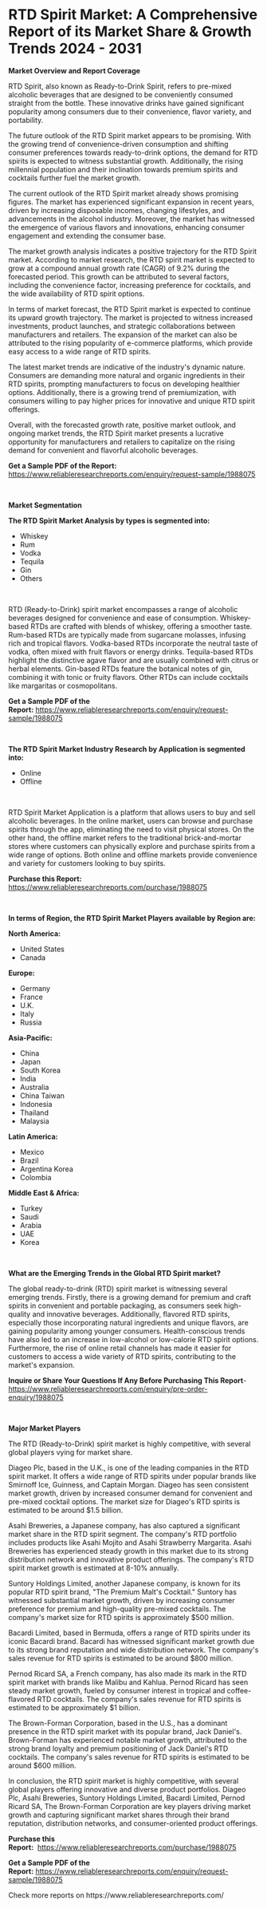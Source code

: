 <p><h1>RTD Spirit Market: A Comprehensive Report of its Market Share & Growth Trends 2024 - 2031</h1></p><p><strong>Market Overview and Report Coverage</strong></p>
<p><p>RTD Spirit, also known as Ready-to-Drink Spirit, refers to pre-mixed alcoholic beverages that are designed to be conveniently consumed straight from the bottle. These innovative drinks have gained significant popularity among consumers due to their convenience, flavor variety, and portability.</p><p>The future outlook of the RTD Spirit market appears to be promising. With the growing trend of convenience-driven consumption and shifting consumer preferences towards ready-to-drink options, the demand for RTD spirits is expected to witness substantial growth. Additionally, the rising millennial population and their inclination towards premium spirits and cocktails further fuel the market growth.</p><p>The current outlook of the RTD Spirit market already shows promising figures. The market has experienced significant expansion in recent years, driven by increasing disposable incomes, changing lifestyles, and advancements in the alcohol industry. Moreover, the market has witnessed the emergence of various flavors and innovations, enhancing consumer engagement and extending the consumer base.</p><p>The market growth analysis indicates a positive trajectory for the RTD Spirit market. According to market research, the RTD spirit market is expected to grow at a compound annual growth rate (CAGR) of 9.2% during the forecasted period. This growth can be attributed to several factors, including the convenience factor, increasing preference for cocktails, and the wide availability of RTD spirit options.</p><p>In terms of market forecast, the RTD Spirit market is expected to continue its upward growth trajectory. The market is projected to witness increased investments, product launches, and strategic collaborations between manufacturers and retailers. The expansion of the market can also be attributed to the rising popularity of e-commerce platforms, which provide easy access to a wide range of RTD spirits.</p><p>The latest market trends are indicative of the industry's dynamic nature. Consumers are demanding more natural and organic ingredients in their RTD spirits, prompting manufacturers to focus on developing healthier options. Additionally, there is a growing trend of premiumization, with consumers willing to pay higher prices for innovative and unique RTD spirit offerings.</p><p>Overall, with the forecasted growth rate, positive market outlook, and ongoing market trends, the RTD Spirit market presents a lucrative opportunity for manufacturers and retailers to capitalize on the rising demand for convenient and flavorful alcoholic beverages.</p></p>
<p><strong>Get a Sample PDF of the Report:</strong> <a href="https://www.reliableresearchreports.com/enquiry/request-sample/1988075">https://www.reliableresearchreports.com/enquiry/request-sample/1988075</a></p>
<p>&nbsp;</p>
<p><strong>Market Segmentation</strong></p>
<p><strong>The RTD Spirit Market Analysis by types is segmented into:</strong></p>
<p><ul><li>Whiskey</li><li>Rum</li><li>Vodka</li><li>Tequila</li><li>Gin</li><li>Others</li></ul></p>
<p>&nbsp;</p>
<p><p>RTD (Ready-to-Drink) spirit market encompasses a range of alcoholic beverages designed for convenience and ease of consumption. Whiskey-based RTDs are crafted with blends of whiskey, offering a smoother taste. Rum-based RTDs are typically made from sugarcane molasses, infusing rich and tropical flavors. Vodka-based RTDs incorporate the neutral taste of vodka, often mixed with fruit flavors or energy drinks. Tequila-based RTDs highlight the distinctive agave flavor and are usually combined with citrus or herbal elements. Gin-based RTDs feature the botanical notes of gin, combining it with tonic or fruity flavors. Other RTDs can include cocktails like margaritas or cosmopolitans.</p></p>
<p><strong>Get a Sample PDF of the Report:</strong>&nbsp;<a href="https://www.reliableresearchreports.com/enquiry/request-sample/1988075">https://www.reliableresearchreports.com/enquiry/request-sample/1988075</a></p>
<p>&nbsp;</p>
<p><strong>The RTD Spirit Market Industry Research by Application is segmented into:</strong></p>
<p><ul><li>Online</li><li>Offline</li></ul></p>
<p>&nbsp;</p>
<p><p>RTD Spirit Market Application is a platform that allows users to buy and sell alcoholic beverages. In the online market, users can browse and purchase spirits through the app, eliminating the need to visit physical stores. On the other hand, the offline market refers to the traditional brick-and-mortar stores where customers can physically explore and purchase spirits from a wide range of options. Both online and offline markets provide convenience and variety for customers looking to buy spirits.</p></p>
<p><strong>Purchase this Report:</strong>&nbsp; <a href="https://www.reliableresearchreports.com/purchase/1988075">https://www.reliableresearchreports.com/purchase/1988075</a></p>
<p>&nbsp;</p>
<p><strong>In terms of Region, the RTD Spirit Market Players available by Region are:</strong></p>
<p>
    <p> <strong> North America: </strong>
        <ul>
            <li>United States</li>
            <li>Canada</li>
        </ul>
        </p> 
    <p> <strong> Europe: </strong>
        <ul>
            <li>Germany</li>
            <li>France</li>
            <li>U.K.</li>
            <li>Italy</li>
            <li>Russia</li>
        </ul>
        </p> 
    <p> <strong> Asia-Pacific: </strong>
        <ul>
            <li>China</li>
            <li>Japan</li>
            <li>South Korea</li>
            <li>India</li>
            <li>Australia</li>
            <li>China Taiwan</li>
            <li>Indonesia</li>
            <li>Thailand</li>
            <li>Malaysia</li>
        </ul>
        </p> 
    <p> <strong> Latin America: </strong>
        <ul>
            <li>Mexico</li>
            <li>Brazil</li>
            <li>Argentina Korea</li>
            <li>Colombia</li>
        </ul>
        </p> 
    <p> <strong> Middle East & Africa: </strong>
        <ul>
            <li>Turkey</li>
            <li>Saudi</li>
            <li>Arabia</li>
            <li>UAE</li>
            <li>Korea</li>
        </ul>
    </p>
    </p>
<p>&nbsp;</p>
<p><strong>What are the Emerging Trends in the Global RTD Spirit market?</strong></p>
<p><p>The global ready-to-drink (RTD) spirit market is witnessing several emerging trends. Firstly, there is a growing demand for premium and craft spirits in convenient and portable packaging, as consumers seek high-quality and innovative beverages. Additionally, flavored RTD spirits, especially those incorporating natural ingredients and unique flavors, are gaining popularity among younger consumers. Health-conscious trends have also led to an increase in low-alcohol or low-calorie RTD spirit options. Furthermore, the rise of online retail channels has made it easier for customers to access a wide variety of RTD spirits, contributing to the market's expansion.</p></p>
<p><strong>Inquire or Share Your Questions If Any Before Purchasing This Report</strong>- <a href="https://www.reliableresearchreports.com/enquiry/pre-order-enquiry/1988075">https://www.reliableresearchreports.com/enquiry/pre-order-enquiry/1988075</a></p>
<p>&nbsp;</p>
<p><strong>Major Market Players</strong></p>
<p><p>The RTD (Ready-to-Drink) spirit market is highly competitive, with several global players vying for market share. </p><p>Diageo Plc, based in the U.K., is one of the leading companies in the RTD spirit market. It offers a wide range of RTD spirits under popular brands like Smirnoff Ice, Guinness, and Captain Morgan. Diageo has seen consistent market growth, driven by increased consumer demand for convenient and pre-mixed cocktail options. The market size for Diageo's RTD spirits is estimated to be around $1.5 billion.</p><p>Asahi Breweries, a Japanese company, has also captured a significant market share in the RTD spirit segment. The company's RTD portfolio includes products like Asahi Mojito and Asahi Strawberry Margarita. Asahi Breweries has experienced steady growth in this market due to its strong distribution network and innovative product offerings. The company's RTD spirit market growth is estimated at 8-10% annually.</p><p>Suntory Holdings Limited, another Japanese company, is known for its popular RTD spirit brand, "The Premium Malt's Cocktail." Suntory has witnessed substantial market growth, driven by increasing consumer preference for premium and high-quality pre-mixed cocktails. The company's market size for RTD spirits is approximately $500 million.</p><p>Bacardi Limited, based in Bermuda, offers a range of RTD spirits under its iconic Bacardi brand. Bacardi has witnessed significant market growth due to its strong brand reputation and wide distribution network. The company's sales revenue for RTD spirits is estimated to be around $800 million.</p><p>Pernod Ricard SA, a French company, has also made its mark in the RTD spirit market with brands like Malibu and Kahlua. Pernod Ricard has seen steady market growth, fueled by consumer interest in tropical and coffee-flavored RTD cocktails. The company's sales revenue for RTD spirits is estimated to be approximately $1 billion.</p><p>The Brown-Forman Corporation, based in the U.S., has a dominant presence in the RTD spirit market with its popular brand, Jack Daniel's. Brown-Forman has experienced notable market growth, attributed to the strong brand loyalty and premium positioning of Jack Daniel's RTD cocktails. The company's sales revenue for RTD spirits is estimated to be around $600 million.</p><p>In conclusion, the RTD spirit market is highly competitive, with several global players offering innovative and diverse product portfolios. Diageo Plc, Asahi Breweries, Suntory Holdings Limited, Bacardi Limited, Pernod Ricard SA, The Brown-Forman Corporation are key players driving market growth and capturing significant market shares through their brand reputation, distribution networks, and consumer-oriented product offerings.</p></p>
<p><strong>Purchase this Report:</strong>&nbsp;&nbsp;<a href="https://www.reliableresearchreports.com/purchase/1988075">https://www.reliableresearchreports.com/purchase/1988075</a></p>
<p></p>
<p><strong>Get a Sample PDF of the Report:</strong>&nbsp;<a href="https://www.reliableresearchreports.com/enquiry/request-sample/1988075">https://www.reliableresearchreports.com/enquiry/request-sample/1988075</a></p>
<p>Check more reports on https://www.reliableresearchreports.com/</p>